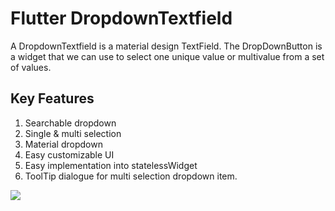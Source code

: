 # Flutter DropdownTextfield

A DropdownTextfield is a material design TextField. The DropDownButton is a widget that we can use to select one unique value or multivalue from a set of values.

## Key Features

1. Searchable dropdown
2. Single & multi selection
3. Material dropdown
4. Easy customizable UI
5. Easy implementation into statelessWidget
6. ToolTip dialogue for multi selection dropdown item.

<img src="https://drive.google.com/file/d/1qL3MYm3X8na2bnZRjlj3RS8d7dkN-x8N/view?usp=sharing">


